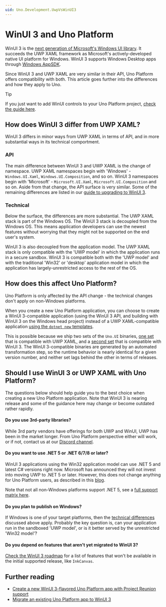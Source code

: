 ```yaml
---
uid: Uno.Development.UwpVsWinUI3
---
```


# WinUI 3 and Uno Platform

WinUI 3 is the [next generation of Microsoft's Windows UI library](https://docs.microsoft.com/windows/apps/winui/). It succeeds the UWP XAML framework as Microsoft's actively-developed native UI platform for Windows. WinUI 3 supports Windows Desktop apps through [Windows AppSDK](https://docs.microsoft.com/windows/apps/windows-app-sdk/).

Since WinUI 3 and UWP XAML are very similar in their API, Uno Platform offers compatibility with both. This article goes further into the differences and how they apply to Uno.

> [!TIP]
> If you just want to add WinUI controls to your Uno Platform project, [check the guide here](features/using-winui2.md).

## How does WinUI 3 differ from UWP XAML?

WinUI 3 differs in minor ways from UWP XAML in terms of API, and in more substantial ways in its technical comportment.

### API

The main difference between WinUI 3 and UWP XAML is the change of namespace. UWP XAML namespaces begin with 'Windows' - `Windows.UI.Xaml`, `Windows.UI.Composition`, and so on. WinUI 3 namespaces begin with 'Microsoft' - `Microsoft.UI.Xaml`, `Microsoft.UI.Composition` and so on. Aside from that change, the API surface is very similar. Some of the remaining differences are listed in our [guide to upgrading to WinUI 3](updating-to-winui3.md).

### Technical

Below the surface, the differences are more substantial. The UWP XAML stack is part of the Windows OS. The WinUI 3 stack is decoupled from the Windows OS. This means application developers can use the newest features without worrying that they might not be supported on the end user's system.

WinUI 3 is also decoupled from the application model. The UWP XAML stack is only compatible with the 'UWP model' in which the application runs in a secure sandbox. WinUI 3 is compatible both with the 'UWP model' and with the traditional 'Win32' or 'desktop' application model in which the application has largely-unrestricted access to the rest of the OS. 

## How does this affect Uno Platform?

Uno Platform is only affected by the API change - the technical changes don't apply on non-Windows platforms.

When you create a new Uno Platform application, you can choose to create a WinUI 3-compatible application (using the WinUI 3 API, and building with WinUI 3 on the Windows head project) instead of a UWP XAML-compatible application [using the `dotnet new` templates](get-started-dotnet-new.md#uno-platform-blank-application-for-winappsdk---winui-3). 

This is possible because we ship two sets of the `Uno.UI` binaries, [one set](https://www.nuget.org/packages/Uno.UI/) that is compatible with UWP XAML, and a [second set](https://www.nuget.org/packages/Uno.WinUI/) that is compatible with WinUI 3. The WinUI 3-compatible binaries are generated by an automated transformation step, so the runtime behavior is nearly identical for a given version number, and neither set lags behind the other in terms of releases.

## Should I use WinUI 3 or UWP XAML with Uno Platform?

The questions below should help guide you to the best choice when creating a new Uno Platform application. Note that WinUI 3 is nearing release and some of the guidance here may change or become outdated rather rapidly.

#### Do you use 3rd-party libraries?

While 3rd party vendors have offerings for both UWP and WinUI, UWP has been in the market longer. From Uno Platform perspective either will work, or if not, contact us at our [Discord channel](https://discord.com/invite/eBHZSKG).

#### Do you want to use .NET 5 or .NET 6/7/8 or later?

WinUI 3 applications using the Win32 application model can use .NET 5 and latest C# versions right now. Microsoft has announced they will not invest into moving UWP to .NET 5 or later. However, this does not change anything for Uno Platform users, as described in this [blog](https://platform.uno/blog/recent-uwp-and-net-5-net-6-news-and-uno-platform-plans/).

Note that not all non-Windows platforms support .NET 5, see a [full support matrix here](net-version-support.md).

#### Do you plan to publish on Windows?

If Windows is one of your target platforms, then the [technical differences](#technical) discussed above apply. Probably the key question is, can your application run in the sandboxed 'UWP model', or is it better served by the unrestricted 'Win32 model'?

#### Do you depend on features that aren't yet migrated to WinUI 3?

[Check the WinUI 3 roadmap](https://github.com/microsoft/microsoft-ui-xaml/blob/master/docs/roadmap.md#winui-30-feature-roadmap) for a list of features that won't be available in the initial supported release, like `InkCanvas`.

## Further reading

* [Create a new WinUI 3-flavored Uno Platform app with Project Reunion support](get-started-winui3.md)
* [Migrate an existing Uno Platform app to WinUI 3](updating-to-winui3.md)
